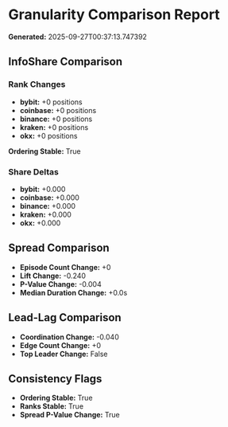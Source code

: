 # Granularity Comparison Report

**Generated:** 2025-09-27T00:37:13.747392

## InfoShare Comparison

### Rank Changes
- **bybit:** +0 positions
- **coinbase:** +0 positions
- **binance:** +0 positions
- **kraken:** +0 positions
- **okx:** +0 positions

**Ordering Stable:** True

### Share Deltas
- **bybit:** +0.000
- **coinbase:** +0.000
- **binance:** +0.000
- **kraken:** +0.000
- **okx:** +0.000

## Spread Comparison

- **Episode Count Change:** +0
- **Lift Change:** -0.240
- **P-Value Change:** -0.004
- **Median Duration Change:** +0.0s

## Lead-Lag Comparison

- **Coordination Change:** -0.040
- **Edge Count Change:** +0
- **Top Leader Change:** False

## Consistency Flags

- **Ordering Stable:** True
- **Ranks Stable:** True
- **Spread P-Value Change:** True

